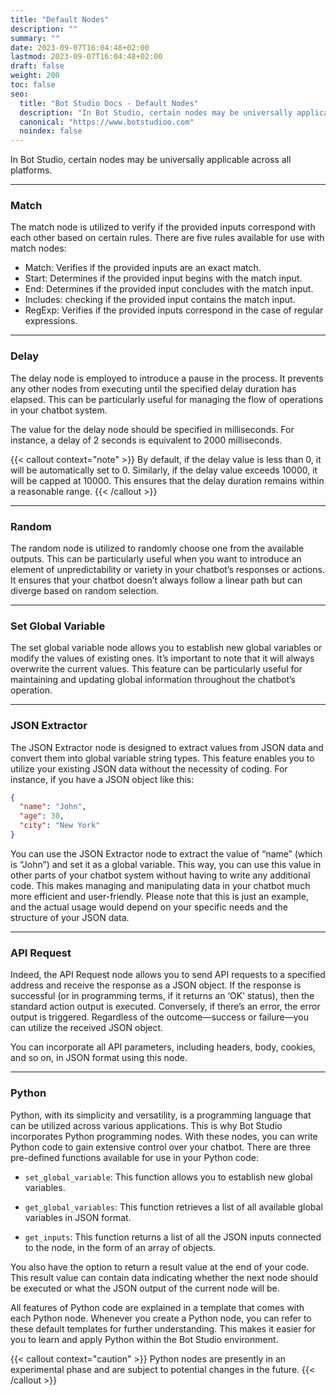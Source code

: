 ```yaml
---
title: "Default Nodes"
description: ""
summary: ""
date: 2023-09-07T16:04:48+02:00
lastmod: 2023-09-07T16:04:48+02:00
draft: false
weight: 200
toc: false
seo:
  title: "Bot Studio Docs - Default Nodes"
  description: "In Bot Studio, certain nodes may be universally applicable across all platforms. Click here to see how they work."
  canonical: "https://www.botstudioo.com"
  noindex: false
---
```


In Bot Studio, certain nodes may be universally applicable across all platforms.

---

### Match

The match node is utilized to verify if the provided inputs correspond with each other based on certain rules. There are five rules available for use with match nodes:

- Match: Verifies if the provided inputs are an exact match.
- Start: Determines if the provided input begins with the match input.
- End: Determines if the provided input concludes with the match input.
- Includes: checking if the provided input contains the match input.
- RegExp: Verifies if the provided inputs correspond in the case of regular expressions.

---

### Delay

The delay node is employed to introduce a pause in the process. It prevents any other nodes from executing until the specified delay duration has elapsed. This can be particularly useful for managing the flow of operations in your chatbot system.

The value for the delay node should be specified in milliseconds. For instance, a delay of 2 seconds is equivalent to 2000 milliseconds.

{{< callout context="note" >}}
By default, if the delay value is less than 0, it will be automatically set to 0. Similarly, if the delay value exceeds 10000, it will be capped at 10000. This ensures that the delay duration remains within a reasonable range.
{{< /callout >}}

---

### Random

The random node is utilized to randomly choose one from the available outputs. This can be particularly useful when you want to introduce an element of unpredictability or variety in your chatbot’s responses or actions. It ensures that your chatbot doesn’t always follow a linear path but can diverge based on random selection.

---

### Set Global Variable

The set global variable node allows you to establish new global variables or modify the values of existing ones. It’s important to note that it will always overwrite the current values. This feature can be particularly useful for maintaining and updating global information throughout the chatbot’s operation.

---

### JSON Extractor

The JSON Extractor node is designed to extract values from JSON data and convert them into global variable string types. This feature enables you to utilize your existing JSON data without the necessity of coding. For instance, if you have a JSON object like this:

```JSON
{
  "name": "John",
  "age": 30,
  "city": "New York"
}
```

You can use the JSON Extractor node to extract the value of “name” (which is “John”) and set it as a global variable. This way, you can use this value in other parts of your chatbot system without having to write any additional code. This makes managing and manipulating data in your chatbot much more efficient and user-friendly. Please note that this is just an example, and the actual usage would depend on your specific needs and the structure of your JSON data.

---

### API Request

Indeed, the API Request node allows you to send API requests to a specified address and receive the response as a JSON object. If the response is successful (or in programming terms, if it returns an ‘OK’ status), then the standard action output is executed. Conversely, if there’s an error, the error output is triggered. Regardless of the outcome—success or failure—you can utilize the received JSON object.

You can incorporate all API parameters, including headers, body, cookies, and so on, in JSON format using this node.

---

### Python

Python, with its simplicity and versatility, is a programming language that can be utilized across various applications. This is why Bot Studio incorporates Python programming nodes. With these nodes, you can write Python code to gain extensive control over your chatbot. There are three pre-defined functions available for use in your Python code:

- `set_global_variable`: This function allows you to establish new global variables.

- `get_global_variables`: This function retrieves a list of all available global variables in JSON format.

- `get_inputs`: This function returns a list of all the JSON inputs connected to the node, in the form of an array of objects.

You also have the option to return a result value at the end of your code. This result value can contain data indicating whether the next node should be executed or what the JSON output of the current node will be.

All features of Python code are explained in a template that comes with each Python node. Whenever you create a Python node, you can refer to these default templates for further understanding. This makes it easier for you to learn and apply Python within the Bot Studio environment.

{{< callout context="caution" >}}
Python nodes are presently in an experimental phase and are subject to potential changes in the future.
{{< /callout >}}
